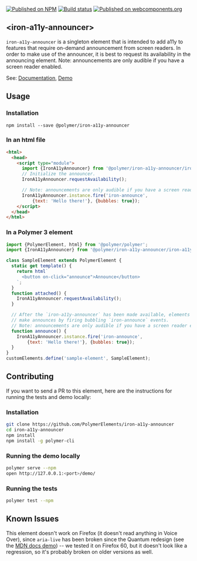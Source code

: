 
<!---

This README is automatically generated from the comments in these files:
iron-a11y-announcer.html

Edit those files, and our readme bot will duplicate them over here!
Edit this file, and the bot will squash your changes :)

The bot does some handling of markdown. Please file a bug if it does the wrong
thing! https://github.com/PolymerLabs/tedium/issues

-->
[![Published on NPM](https://img.shields.io/npm/v/@polymer/iron-a11y-announcer.svg)](https://www.npmjs.com/package/@polymer/iron-a11y-announcer)
[![Build status](https://travis-ci.org/PolymerElements/iron-a11y-announcer.svg?branch=master)](https://travis-ci.org/PolymerElements/iron-a11y-announcer)
[![Published on webcomponents.org](https://img.shields.io/badge/webcomponents.org-published-blue.svg)](https://webcomponents.org/element/@polymer/iron-a11y-announcer)

## &lt;iron-a11y-announcer&gt;

`iron-a11y-announcer` is a singleton element that is intended to add a11y
to features that require on-demand announcement from screen readers. In
order to make use of the announcer, it is best to request its availability
in the announcing element.
Note: announcements are only audible if you have a screen reader enabled.

See: [Documentation](https://www.webcomponents.org/element/@polymer/iron-a11y-announcer),
  [Demo](https://www.webcomponents.org/element/@polymer/iron-a11y-announcer/demo/demo/index.html)

## Usage

### Installation
```
npm install --save @polymer/iron-a11y-announcer
```

### In an html file
```html
<html>
  <head>
    <script type="module">
      import {IronA11yAnnouncer} from '@polymer/iron-a11y-announcer/iron-a11y-announcer.js';
      // Initialize the announcer.
      IronA11yAnnouncer.requestAvailability();

      // Note: announcements are only audible if you have a screen reader enabled.
      IronA11yAnnouncer.instance.fire('iron-announce',
          {text: 'Hello there!'}, {bubbles: true});
    </script>
  </head>
</html>
```

### In a Polymer 3 element
```js
import {PolymerElement, html} from '@polymer/polymer';
import {IronA11yAnnouncer} from '@polymer/iron-a11y-announcer/iron-a11y-announcer.js';

class SampleElement extends PolymerElement {
  static get template() {
    return html`
      <button on-click="announce">Announce</button>
    `;
  }
  function attached() {
    IronA11yAnnouncer.requestAvailability();
  }

  // After the `iron-a11y-announcer` has been made available, elements can
  // make announces by firing bubbling `iron-announce` events.
  // Note: announcements are only audible if you have a screen reader enabled.
  function announce() {
    IronA11yAnnouncer.instance.fire('iron-announce',
        {text: 'Hello there!'}, {bubbles: true});
  }
}
customElements.define('sample-element', SampleElement);
```

## Contributing
If you want to send a PR to this element, here are
the instructions for running the tests and demo locally:

### Installation
```sh
git clone https://github.com/PolymerElements/iron-a11y-announcer
cd iron-a11y-announcer
npm install
npm install -g polymer-cli
```

### Running the demo locally
```sh
polymer serve --npm
open http://127.0.0.1:<port>/demo/
```

### Running the tests
```sh
polymer test --npm
```

## Known Issues
This element doesn't work on Firefox (it doesn't read anything in Voice Over), since
`aria-live` has been broken since the Quantum redesign (see the [MDN docs demo](https://developer.mozilla.org/en-US/docs/Web/Accessibility/ARIA/ARIA_Live_Regions))
-- we tested it on Firefox 60, but it doesn't look like a regression, so
it's probably broken on older versions as well.
